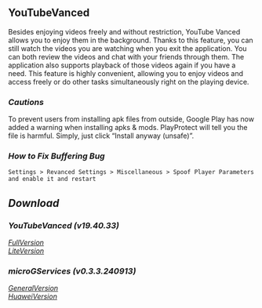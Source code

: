 ## YouTubeVanced
Besides enjoying videos freely and without restriction, YouTube Vanced allows you to enjoy them in the background. Thanks to this feature, you can still watch the videos you are watching when you exit the application. You can both review the videos and chat with your friends through them. The application also supports playback of those videos again if you have a need. This feature is highly convenient, allowing you to enjoy videos and access freely or do other tasks simultaneously right on the playing device.

### *Cautions*
To prevent users from installing apk files from outside, Google Play has now added a warning when installing apks & mods. PlayProtect will tell you the file is harmful. Simply, just click “Install anyway (unsafe)”.

### *How to Fix Buffering Bug*
`Settings > Revanced Settings > Miscellaneous > Spoof Player Parameters and enable it and restart`

## *Download*

### *YouTubeVanced (v19.40.33)*
[*FullVersion*](https://github.com/dekthaiinchina/YouTubeVanced/releases/download/v19.40.33/com.vanced.android.youtube-194033.apk)
<br />
[*LiteVersion*](https://github.com/dekthaiinchina/YouTubeVanced/releases/download/v19.40.33/com.vanced.lite.android.youtube-194033.apk)

### *microGServices (v0.3.3.240913)*
[*GeneralVersion*](https://github.com/microg/GmsCore/releases/download/v0.3.3.240913/com.google.android.gms-240913006.apk)
<br />
[*HuaweiVersion*](https://github.com/microg/GmsCore/releases/download/v0.3.3.240913/com.google.android.gms-240913006-hw.apk)
